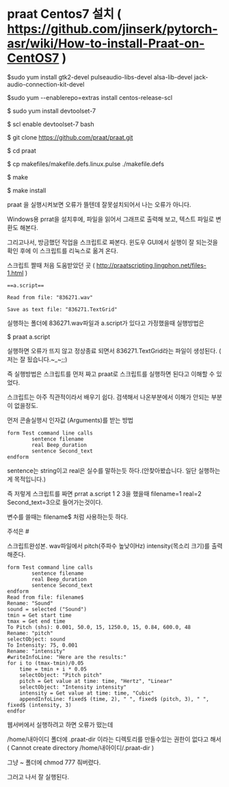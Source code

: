# praat Centos7 설치 ( https://github.com/jinserk/pytorch-asr/wiki/How-to-install-Praat-on-CentOS7 )

$sudo yum install gtk2-devel pulseaudio-libs-devel alsa-lib-devel jack-audio-connection-kit-devel

$sudo yum --enablerepo=extras install centos-release-scl

$ sudo yum install devtoolset-7

$ scl enable devtoolset-7 bash

$ git clone https://github.com/praat/praat.git

$ cd praat

$ cp makefiles/makefile.defs.linux.pulse ./makefile.defs

$ make

$ make install


praat 을 실행시켜보면 오류가 뜰텐데 잘못설치되어서 나는 오류가 아니다.

Windows용 prrat을 설치후에, 파일을 읽어서 그래프로 출력해 보고, 텍스트 파일로 변환도 해본다.

그리고나서, 방금했던 작업을 스크립트로 짜본다. 윈도우  GUI에서 실행이 잘 되는것을 확인 후에 이 스크립트를 리눅스로 옮겨 온다.

스크립트 짤때 처음 도움받았던 곳 ( http://praatscripting.lingphon.net/files-1.html ) 

```
==a.script==

Read from file: "836271.wav"

Save as text file: "836271.TextGrid"
```

실행하는 폴더에 836271.wav파일과 a.script가 있다고 가정했을때 실행방법은

$ praat a.script

실행하면 오류가 뜨지 않고 정상종료 되면서 836271.TextGrid라는 파일이 생성된다. ( 저는 잘 됬습니다.~_~;;)

즉 실행방법은 스크립트를 먼저 짜고 praat로 스크립트를 실행하면 된다고 이해할 수 있었다.

스크립트는 아주 직관적이라서 배우기 쉽다. 검색해서 나온부분에서 이해가 안되는 부분이 없을정도.

먼저 콘솔실행시 인자값 (Arguments)를 받는 방법
```
form Test command line calls
        sentence filename
        real Beep_duration
        sentence Second_text
endform
```
sentence는 string이고 real은 실수를 말하는듯 하다.(안찾아봤습니다. 일단 실행하는게 목적입니다.)

즉 저렇게 스크립트를 짜면 prrat a.script 1 2 3을 했을때 filename=1 real=2 Second_text=3으로 들어가는것이다.

변수를 쓸때는 filename$ 처럼 사용하는듯 하다.

주석은 #



스크립트완성본. wav파일에서 pitch(주파수 높낮이Hz) intensity(목소리 크기)를 출력해준다.
```
form Test command line calls
        sentence filename
        real Beep_duration
        sentence Second_text
endform
Read from file: filename$
Rename: "Sound"
sound = selected ("Sound")
tmin = Get start time
tmax = Get end time
To Pitch (shs): 0.001, 50.0, 15, 1250.0, 15, 0.84, 600.0, 48
Rename: "pitch"
selectObject: sound
To Intensity: 75, 0.001
Rename: "intensity"
#writeInfoLine: "Here are the results:"
for i to (tmax-tmin)/0.05
    time = tmin + i * 0.05
    selectObject: "Pitch pitch"
    pitch = Get value at time: time, "Hertz", "Linear"
    selectObject: "Intensity intensity"
    intensity = Get value at time: time, "Cubic"
    appendInfoLine: fixed$ (time, 2), " ", fixed$ (pitch, 3), " ", fixed$ (intensity, 3)
endfor
```
웹서버에서 실행하려고 하면 오류가 떴는데

/home/내아이디 폴더에 .praat-dir 이라는 디렉토리를 만들수있는 권한이 없다고 해서 ( Cannot create directory /home/내아이디/.praat-dir )

그냥 ~ 폴더에 chmod  777 줘버렸다.

그러고 나서 잘 실행된다.


